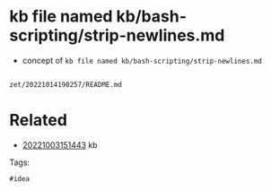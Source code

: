 # kb file named kb/bash-scripting/strip-newlines.md

- concept of `kb file named kb/bash-scripting/strip-newlines.md`

```
```

` zet/20221014190257/README.md `

# Related

- [20221003151443](/zet/20221003151443/README.md) kb

Tags:

    #idea
